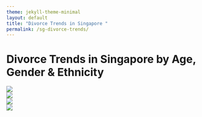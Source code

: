 ```yaml
---
theme: jekyll-theme-minimal
layout: default
title: "Divorce Trends in Singapore "
permalink: /sg-divorce-trends/
---
```


# Divorce Trends in Singapore by Age, Gender & Ethnicity 

<html>
	<head>
		<title> Global Crude Divorce Rate</title>
	</head>
	<body> 
		<div class='tableauPlaceholder' id='viz1609985044801' style='position: relative'><noscript><a href='#'><img alt=' ' src='https:&#47;&#47;public.tableau.com&#47;static&#47;images&#47;Di&#47;DivorceTrendsinSingapore&#47;GlobalCrudeDivorceRate&#47;1_rss.png' style='border: none' /></a></noscript><object class='tableauViz'  style='display:none;'><param name='host_url' value='https%3A%2F%2Fpublic.tableau.com%2F' /> <param name='embed_code_version' value='3' /> <param name='site_root' value='' /><param name='name' value='DivorceTrendsinSingapore&#47;GlobalCrudeDivorceRate' /><param name='tabs' value='no' /><param name='toolbar' value='yes' /><param name='static_image' value='https:&#47;&#47;public.tableau.com&#47;static&#47;images&#47;Di&#47;DivorceTrendsinSingapore&#47;GlobalCrudeDivorceRate&#47;1.png' /> <param name='animate_transition' value='yes' /><param name='display_static_image' value='yes' /><param name='display_spinner' value='yes' /><param name='display_overlay' value='yes' /><param name='display_count' value='yes' /><param name='language' value='en' /></object></div>                <script type='text/javascript'>                    var divElement = document.getElementById('viz1609985044801');                    var vizElement = divElement.getElementsByTagName('object')[0];                    vizElement.style.width='925px';vizElement.style.height='952px';                    var scriptElement = document.createElement('script');                    scriptElement.src = 'https://public.tableau.com/javascripts/api/viz_v1.js';                    vizElement.parentNode.insertBefore(scriptElement, vizElement);                </script>
	</body>
</html>

<html>
	<head>
		<title> Divorce & Marriage Trends</title>
	</head>
	<body> 
		<div class='tableauPlaceholder' id='viz1609984587707' style='position: relative'><noscript><a href='#'><img alt=' ' src='https:&#47;&#47;public.tableau.com&#47;static&#47;images&#47;Di&#47;DivorceTrendsinSingapore&#47;DivorceMarriageTrends&#47;1_rss.png' style='border: none' /></a></noscript><object class='tableauViz'  style='display:none;'><param name='host_url' value='https%3A%2F%2Fpublic.tableau.com%2F' /> <param name='embed_code_version' value='3' /> <param name='path' value='views&#47;DivorceTrendsinSingapore&#47;DivorceMarriageTrends?:language=en&amp;:embed=y&amp;:display_count=y' /> <param name='toolbar' value='yes' /><param name='static_image' value='https:&#47;&#47;public.tableau.com&#47;static&#47;images&#47;Di&#47;DivorceTrendsinSingapore&#47;DivorceMarriageTrends&#47;1.png' /> <param name='animate_transition' value='yes' /><param name='display_static_image' value='yes' /><param name='display_spinner' value='yes' /><param name='display_overlay' value='yes' /><param name='display_count' value='yes' /><param name='language' value='en' /></object></div>                <script type='text/javascript'>                    var divElement = document.getElementById('viz1609984587707');                    var vizElement = divElement.getElementsByTagName('object')[0];                    vizElement.style.width='925px';vizElement.style.height='811px';                    var scriptElement = document.createElement('script');                    scriptElement.src = 'https://public.tableau.com/javascripts/api/viz_v1.js';                    vizElement.parentNode.insertBefore(scriptElement, vizElement);                </script>
	</body>
</html>

<html>
	<head>
		<title> Divorce Rates by Age and Gender</title>
	</head>
	<body> 
		<div class='tableauPlaceholder' id='viz1609984904982' style='position: relative'><noscript><a href='#'><img alt=' ' src='https:&#47;&#47;public.tableau.com&#47;static&#47;images&#47;Di&#47;DivorceTrendsinSingapore&#47;DivorceRatesbyAgeandGender&#47;1_rss.png' style='border: none' /></a></noscript><object class='tableauViz'  style='display:none;'><param name='host_url' value='https%3A%2F%2Fpublic.tableau.com%2F' /> <param name='embed_code_version' value='3' /> <param name='site_root' value='' /><param name='name' value='DivorceTrendsinSingapore&#47;DivorceRatesbyAgeandGender' /><param name='tabs' value='no' /><param name='toolbar' value='yes' /><param name='static_image' value='https:&#47;&#47;public.tableau.com&#47;static&#47;images&#47;Di&#47;DivorceTrendsinSingapore&#47;DivorceRatesbyAgeandGender&#47;1.png' /> <param name='animate_transition' value='yes' /><param name='display_static_image' value='yes' /><param name='display_spinner' value='yes' /><param name='display_overlay' value='yes' /><param name='display_count' value='yes' /><param name='language' value='en' /></object></div>                <script type='text/javascript'>                    var divElement = document.getElementById('viz1609984904982');                    var vizElement = divElement.getElementsByTagName('object')[0];                    vizElement.style.width='925px';vizElement.style.height='952px';                    var scriptElement = document.createElement('script');                    scriptElement.src = 'https://public.tableau.com/javascripts/api/viz_v1.js';                    vizElement.parentNode.insertBefore(scriptElement, vizElement);                </script>
	</body>
</html>

<html>
	<head>
		<title> Divorce Rates by Ethnicity</title>
	</head>
	<body> 
		<div class='tableauPlaceholder' id='viz1609984924959' style='position: relative'><noscript><a href='#'><img alt=' ' src='https:&#47;&#47;public.tableau.com&#47;static&#47;images&#47;Di&#47;DivorceTrendsinSingapore&#47;MarriageandDivorcesbyEthnicity&#47;1_rss.png' style='border: none' /></a></noscript><object class='tableauViz'  style='display:none;'><param name='host_url' value='https%3A%2F%2Fpublic.tableau.com%2F' /> <param name='embed_code_version' value='3' /> <param name='site_root' value='' /><param name='name' value='DivorceTrendsinSingapore&#47;MarriageandDivorcesbyEthnicity' /><param name='tabs' value='no' /><param name='toolbar' value='yes' /><param name='static_image' value='https:&#47;&#47;public.tableau.com&#47;static&#47;images&#47;Di&#47;DivorceTrendsinSingapore&#47;MarriageandDivorcesbyEthnicity&#47;1.png' /> <param name='animate_transition' value='yes' /><param name='display_static_image' value='yes' /><param name='display_spinner' value='yes' /><param name='display_overlay' value='yes' /><param name='display_count' value='yes' /><param name='language' value='en' /></object></div>                <script type='text/javascript'>                    var divElement = document.getElementById('viz1609984924959');                    var vizElement = divElement.getElementsByTagName('object')[0];                    vizElement.style.width='925px';vizElement.style.height='952px';                    var scriptElement = document.createElement('script');                    scriptElement.src = 'https://public.tableau.com/javascripts/api/viz_v1.js';                    vizElement.parentNode.insertBefore(scriptElement, vizElement);                </script>
	</body>
</html>